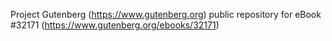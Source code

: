 Project Gutenberg (https://www.gutenberg.org) public repository for eBook #32171 (https://www.gutenberg.org/ebooks/32171)
